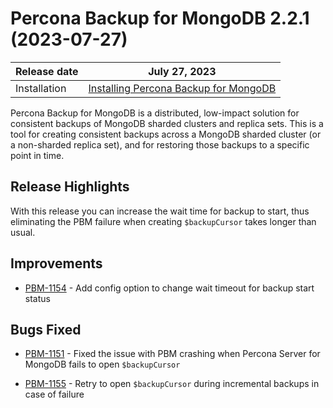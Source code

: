 # Percona Backup for MongoDB 2.2.1 (2023-07-27)

| Release date | July 27, 2023  |
|------------- | ---------------|
| Installation | [Installing Percona Backup for MongoDB](../installation.md) |


Percona Backup for MongoDB is a distributed, low-impact solution for consistent backups of MongoDB sharded clusters and replica sets. This is a tool for creating consistent backups across a MongoDB sharded cluster (or a non-sharded replica set), and for restoring those backups to a specific point in time.

## Release Highlights

With this release you can increase the wait time for backup to start, thus eliminating the PBM failure when creating `$backupCursor` takes longer than usual.


## Improvements

* [PBM-1154](https://jira.percona.com/browse/PBM-1154) - Add config option to change wait timeout for backup start status

## Bugs Fixed

* [PBM-1151](https://jira.percona.com/browse/PBM-1151) - Fixed the issue with PBM crashing when Percona Server for MongoDB fails to open `$backupCursor`

* [PBM-1155](https://jira.percona.com/browse/PBM-1155) - Retry to open `$backupCursor` during incremental backups in case of failure



 
